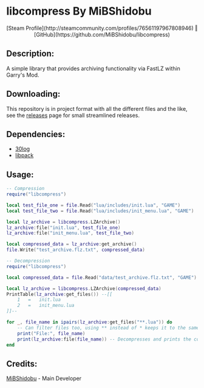 libcompress By MiBShidobu
===

<center>[Steam Profile](http://steamcommunity.com/profiles/76561197967808946) &#x02016; [GitHub](https://github.com/MiBShidobu/libcompress)</center>

## Description: ##
A simple library that provides archiving functionality via FastLZ within Garry's Mod.

## Downloading: ##
This repository is in project format with all the different files and the like, see the [releases](https://github.com/MiBShidobu/libcompress/releases) page for small streamlined releases.

## Dependencies: ##
- [30log](https://github.com/Yonaba/30log)
- [libpack](https://github.com/MiBShidobu/libpack)

## Usage: ##
```lua
-- Compression
require("libcompress")

local test_file_one = file.Read("lua/includes/init.lua", "GAME")
local test_file_two = file.Read("lua/includes/init_menu.lua", "GAME")

local lz_archive = libcompress.LZArchive()
lz_archive:file("init.lua", test_file_one)
lz_archive:file("init_menu.lua", test_file_two)

local compressed_data = lz_archive:get_archive()
file.Write("test_archive.flz.txt", compressed_data)

-- Decompression
require("libcompress")

local compressed_data = file.Read("data/test_archive.flz.txt", "GAME")

local lz_archive = libcompress.LZArchive(compressed_data)
PrintTable(lz_archive:get_files()) --[[
	1	=	init.lua
	2	=	init_menu.lua
]]--

for _, file_name in ipairs(lz_archive:get_files("**.lua")) do
    -- Can filter files too, using ** instead of * keeps it to the same directory level
    print("File:", file_name)
    print(lz_archive:file(file_name)) -- Decompresses and prints the content
end
```

## Credits: ##
[MiBShidobu](http://steamcommunity.com/profiles/76561197967808946) - Main Developer